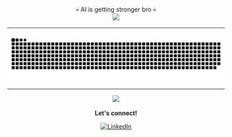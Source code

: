 <div align="center">
💀 AI is getting stronger bro 💀

<div align="center">

<!-- Pac-Man Animation -->
<img src="https://user-images.githubusercontent.com/74038190/213760697-1dc03683-ba47-4167-9ba8-fbcc3d5af4ca.gif" width="500">

</div>

---

<div align="center">

<!-- Snake Game Animation -->
<picture>
  <source media="(prefers-color-scheme: dark)" srcset="https://raw.githubusercontent.com/platane/snk/output/github-contribution-grid-snake-dark.svg">
  <source media="(prefers-color-scheme: light)" srcset="https://raw.githubusercontent.com/platane/snk/output/github-contribution-grid-snake.svg">
  <img alt="github contribution grid snake animation" src="https://raw.githubusercontent.com/platane/snk/output/github-contribution-grid-snake.svg">
</picture>

</div>

---

<div align="center">

<!-- Retro Computer Animation -->
<img src="https://user-images.githubusercontent.com/74038190/225813708-98b745f2-7d22-48cf-9150-083f1b00d6c9.gif" width="400">

**Let's connect!**

[<img alt="LinkedIn" src="https://img.shields.io/badge/LinkedIn-%230E76A8.svg?&style=for-the-badge&logo=LinkedIn&logoColor=white" />](https://linkedin.com/in/ff9)

</div>
